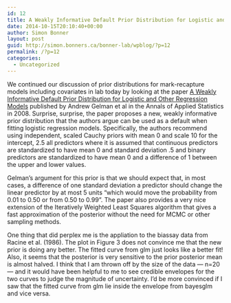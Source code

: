 ```yaml
---
id: 12
title: A Weakly Informative Default Prior Distribution for Logistic and Other Regression Models
date: 2014-10-15T20:10:40+00:00
author: Simon Bonner
layout: post
guid: http://simon.bonners.ca/bonner-lab/wpblog/?p=12
permalink: /?p=12
categories:
  - Uncategorized
---
```

We continued our discussion of prior distributions for mark-recapture models including covariates in lab today by looking at the paper <a href="http://projecteuclid.org/euclid.aoas/1231424214" target="_blank">A Weakly Informative Default Prior Distribution for Logistic and Other Regression Models</a> published by Andrew Gelman et al in the Annals of Applied Statistics in 2008. Surprise, surprise, the paper proposes a new, weakly informative prior distribution that the authors argue can be used as a default when fitting logistic regression models. Specifically, the authors recommend using independent, scaled Cauchy priors with mean 0 and scale 10 for the intercept, 2.5 all predictors where it is assumed that continuous predictors are standardized to have mean 0 and standard deviation .5 and binary predictors are standardized to have mean 0 and a difference of 1 between the upper and lower values.

Gelman&#8217;s argument for this prior is that we should expect that, in most cases, a difference of one standard deviation a predictor should change the linear predictor by at most 5 units &#8220;which would move the probability from 0.01 to 0.50 or from 0.50 to 0.99&#8221;. The paper also provides a very nice extension of the Iteratively Weighted Least Squares algorithm that gives a fast approximation of the posterior without the need for MCMC or other sampling methods.

One thing that did perplex me is the appliation to the biassay data from Racine et al. (1986). The plot in Figure 3 does not convince me that the new prior is doing any better. The fitted curve from glm just looks like a better fit! Also, it seems that the posterior is very sensitive to the prior posterior mean is almost halved. I think that I am thrown off by the size of the data &#8212; n=20 &#8212; and it would have been helpful to me to see credible envelopes for the two curves to judge the magnitude of uncertainty. I&#8217;d be more convinced if I saw that the fitted curve from glm lie inside the envelope from bayesglm and vice versa.

&nbsp;